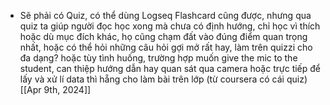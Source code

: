 - Sẽ phải có Quiz, có thể dùng Logseq Flashcard cũng được, nhưng qua quiz ta giúp người đọc học xong mà chưa có định hướng, chỉ học vì thích hoặc dù mục đích khác, họ cũng chạm đất vào đúng điểm quan trọng nhất, hoặc có thể hỏi những câu hỏi gợi mở rất hay, làm trên quizzi cho đa dạng? hoặc tùy tình huống, trường hợp muốn give the mic to the student, can thiệp hướng dẫn hay quan sát qua camera hoặc trực tiếp để lấy và xử lí data thì hẵng cho làm bài trên lớp (từ coursera có cái quiz) [[Apr 9th, 2024]]
